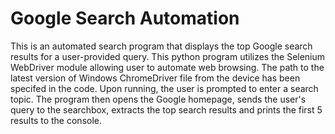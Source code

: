 # Google Search Automation
This is an automated search program that displays the top Google search results for a user-provided query. This python program utilizes the Selenium WebDriver module allowing user to automate web browsing. The path to the latest version of Windows ChromeDriver file from the device has been specifed in the code. Upon running, the user is prompted to enter a search topic. The program then opens the Google homepage, sends the user's query to the searchbox, extracts the top search results and prints the first 5 results to the console.  

